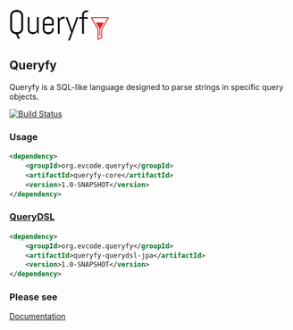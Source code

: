![Queryfy](docs/img/queryfy.png)

## Queryfy

Queryfy is a SQL-like language designed to parse strings in specific query objects.

[![Build Status](https://travis-ci.org/edmocosta/queryfy.svg?branch=master)](https://travis-ci.org/edmocosta/queryfy)


### Usage
```xml
<dependency>
    <groupId>org.evcode.queryfy</groupId>
    <artifactId>queryfy-core</artifactId>
    <version>1.0-SNAPSHOT</version>
</dependency>
```
    
### [QueryDSL](https://github.com/edmocosta/queryfy/wiki/QueryDSL)
```xml    
<dependency>
    <groupId>org.evcode.queryfy</groupId>
    <artifactId>queryfy-querydsl-jpa</artifactId>
    <version>1.0-SNAPSHOT</version>
</dependency>
```

### Please see

[Documentation](https://github.com/edmocosta/queryfy/wiki)
